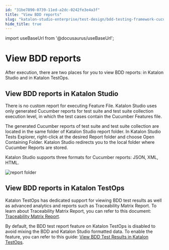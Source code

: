 ```yaml
---
id: "31be7890-0739-11ed-a2dc-0242fe3e4a3f"
title: "View BDD reports"
slug: "katalon-studio-enterprise/test-design/bdd-testing-framework-cucumber-integration/view-bdd-reports"
hide_title: true
---
```

import useBaseUrl from '@docusaurus/useBaseUrl';


# <a id="id_9" class="anchor_top_offset"/><a id="ariaid-title1" class="anchor_top_offset"/>View BDD reports

<p xmlns="http://www.w3.org/1999/xhtml" className="p">After execution, there are two places for you to view BDD reports: in Katalon Studio and in Katalon TestOps.</p> 

## <a id="id_11" class="anchor_top_offset"/>View BDD reports in Katalon Studio

<p xmlns="http://www.w3.org/1999/xhtml" className="p">There is no custom report for executing Feature File. Katalon Studio uses only generated Cucumber reports for test suite and test suite collection execution level, in which the test cases contain the Cucumber Features file.</p> 
<p xmlns="http://www.w3.org/1999/xhtml" className="p">The generated Cucumber reports of test suite and test suite collection are located in the same folder of Katalon Studio report folder. In Katalon Studio Tests Explorer, right-click at the desired <span className="ph uicontrol">Report</span> folder and choose <span className="ph uicontrol">Open Containing Folder</span>. Katalon Studio redirects you to the local folder where Cucumber Reports are stored. </p> 
<p xmlns="http://www.w3.org/1999/xhtml" className="p">Katalon Studio supports three formats for Cucumber reports: JSON, XML, HTML.</p> 
<p xmlns="http://www.w3.org/1999/xhtml" className="p"><img className="image" width={750} src={useBaseUrl("/04dd9150-08d1-11ed-a2dc-0242fe3e4a3f.png")} alt="report folder" /></p> 

## <a id="id_10" class="anchor_top_offset"/>View BDD reports in Katalon TestOps

<p xmlns="http://www.w3.org/1999/xhtml" className="p">Katalon TestOps has dedicated support for viewing BDD test   results as well as advanced analytics and reports such as   Traceability Matrix Report. To learn about Traceability Matrix   Report, you can refer to this document: <a className="xref" href="/docs/katalon-testops/reporting/view-traceability-matrix">Traceability     Matrix Report</a>.</p> 
<p xmlns="http://www.w3.org/1999/xhtml" className="p">By default, the BDD test report feature on Katalon TestOps is   disabled to avoid mixing the BDD and Katalon Studio formatted data.   To enable the feature, you can refer to this guide: <a className="xref" href="/docs/katalon-testops/test-management/view-bdd-test-results">View     BDD Test Results in Katalon TestOps</a>.</p> 
